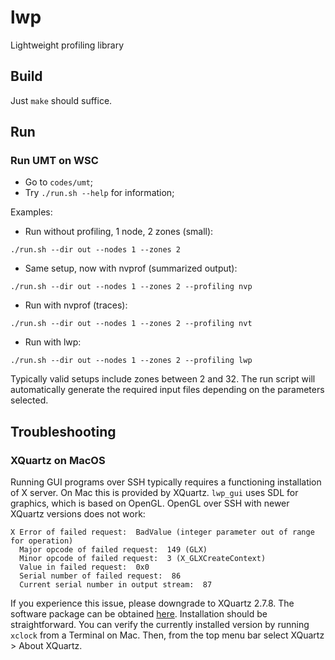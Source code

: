 # lwp

Lightweight profiling library

## Build

Just `make` should suffice.

## Run

### Run UMT on WSC

- Go to `codes/umt`;
- Try `./run.sh --help` for information;

Examples:

- Run without profiling, 1 node, 2 zones (small):
```
./run.sh --dir out --nodes 1 --zones 2
```

- Same setup, now with nvprof (summarized output):
```
./run.sh --dir out --nodes 1 --zones 2 --profiling nvp
```

- Run with nvprof (traces):
```
./run.sh --dir out --nodes 1 --zones 2 --profiling nvt
```

- Run with lwp:
```
./run.sh --dir out --nodes 1 --zones 2 --profiling lwp
```

Typically valid setups include zones between 2 and 32.
The run script will automatically generate the required input files
depending on the parameters selected.

## Troubleshooting

### XQuartz on MacOS

Running GUI programs over SSH typically requires a functioning installation of X server.
On Mac this is provided by XQuartz. 
`lwp_gui` uses SDL for graphics, which is based on OpenGL. 
OpenGL over SSH with newer XQuartz versions does not work:

```
X Error of failed request:  BadValue (integer parameter out of range for operation)
  Major opcode of failed request:  149 (GLX)
  Minor opcode of failed request:  3 (X_GLXCreateContext)
  Value in failed request:  0x0
  Serial number of failed request:  86
  Current serial number in output stream:  87
```

If you experience this issue, please downgrade to XQuartz 2.7.8.
The software package can be obtained [here](https://www.xquartz.org/releases/XQuartz-2.7.8.html).
Installation should be straightforward.
You can verify the currently installed version by running `xclock` from a Terminal on Mac.
Then, from the top menu bar select XQuartz > About XQuartz.
